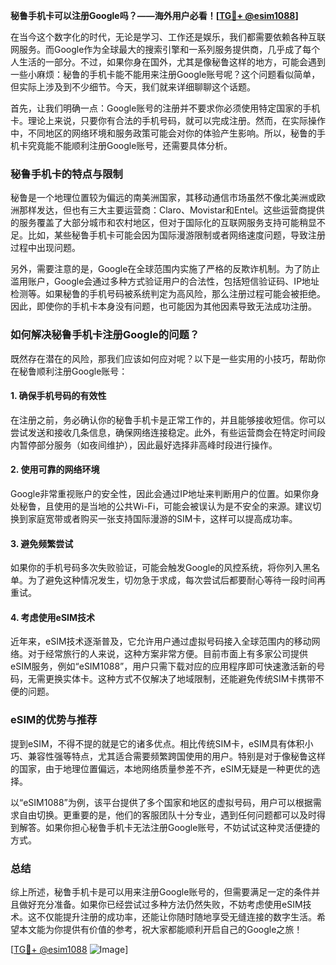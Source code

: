 **秘鲁手机卡可以注册Google吗？——海外用户必看！[[TG💪+ @esim1088](https://t.me/s/esim1088)]**

在当今这个数字化的时代，无论是学习、工作还是娱乐，我们都需要依赖各种互联网服务。而Google作为全球最大的搜索引擎和一系列服务提供商，几乎成了每个人生活的一部分。不过，如果你身在国外，尤其是像秘鲁这样的地方，可能会遇到一些小麻烦：秘鲁的手机卡能不能用来注册Google账号呢？这个问题看似简单，但实际上涉及到不少细节。今天，我们就来详细聊聊这个话题。

首先，让我们明确一点：Google账号的注册并不要求你必须使用特定国家的手机卡。理论上来说，只要你有合法的手机号码，就可以完成注册。然而，在实际操作中，不同地区的网络环境和服务政策可能会对你的体验产生影响。所以，秘鲁的手机卡究竟能不能顺利注册Google账号，还需要具体分析。

### **秘鲁手机卡的特点与限制**

秘鲁是一个地理位置较为偏远的南美洲国家，其移动通信市场虽然不像北美洲或欧洲那样发达，但也有三大主要运营商：Claro、Movistar和Entel。这些运营商提供的服务覆盖了大部分城市和农村地区，但对于国际化的互联网服务支持可能稍显不足。比如，某些秘鲁手机卡可能会因为国际漫游限制或者网络速度问题，导致注册过程中出现问题。

另外，需要注意的是，Google在全球范围内实施了严格的反欺诈机制。为了防止滥用账户，Google会通过多种方式验证用户的合法性，包括短信验证码、IP地址检测等。如果秘鲁的手机号码被系统判定为高风险，那么注册过程可能会被拒绝。因此，即使你的手机卡本身没有问题，也可能因为其他因素导致无法成功注册。

### **如何解决秘鲁手机卡注册Google的问题？**

既然存在潜在的风险，那我们应该如何应对呢？以下是一些实用的小技巧，帮助你在秘鲁顺利注册Google账号：

#### **1. 确保手机号码的有效性**
在注册之前，务必确认你的秘鲁手机卡是正常工作的，并且能够接收短信。你可以尝试发送和接收几条信息，确保网络连接稳定。此外，有些运营商会在特定时间段内暂停部分服务（如夜间维护），因此最好选择非高峰时段进行操作。

#### **2. 使用可靠的网络环境**
Google非常重视账户的安全性，因此会通过IP地址来判断用户的位置。如果你身处秘鲁，且使用的是当地的公共Wi-Fi，可能会被误认为是不安全的来源。建议切换到家庭宽带或者购买一张支持国际漫游的SIM卡，这样可以提高成功率。

#### **3. 避免频繁尝试**
如果你的手机号码多次失败验证，可能会触发Google的风控系统，将你列入黑名单。为了避免这种情况发生，切勿急于求成，每次尝试后都要耐心等待一段时间再重试。

#### **4. 考虑使用eSIM技术**
近年来，eSIM技术逐渐普及，它允许用户通过虚拟号码接入全球范围内的移动网络。对于经常旅行的人来说，这种方案非常方便。目前市面上有多家公司提供eSIM服务，例如“eSIM1088”，用户只需下载对应的应用程序即可快速激活新的号码，无需更换实体卡。这种方式不仅解决了地域限制，还能避免传统SIM卡携带不便的问题。

### **eSIM的优势与推荐**

提到eSIM，不得不提的就是它的诸多优点。相比传统SIM卡，eSIM具有体积小巧、兼容性强等特点，尤其适合需要频繁跨国使用的用户。特别是对于像秘鲁这样的国家，由于地理位置偏远，本地网络质量参差不齐，eSIM无疑是一种更优的选择。

以“eSIM1088”为例，该平台提供了多个国家和地区的虚拟号码，用户可以根据需求自由切换。更重要的是，他们的客服团队十分专业，遇到任何问题都可以及时得到解答。如果你担心秘鲁手机卡无法注册Google账号，不妨试试这种灵活便捷的方式。

### **总结**

综上所述，秘鲁手机卡是可以用来注册Google账号的，但需要满足一定的条件并且做好充分准备。如果你已经尝试过多种方法仍然失败，不妨考虑使用eSIM技术。这不仅能提升注册的成功率，还能让你随时随地享受无缝连接的数字生活。希望本文能为你提供有价值的参考，祝大家都能顺利开启自己的Google之旅！

[[TG💪+ @esim1088](https://t.me/s/esim1088) ![Image](https://i.postimg.cc/4NQfJmqS/Snipaste-2025-05-13-00-14-12.png)]
